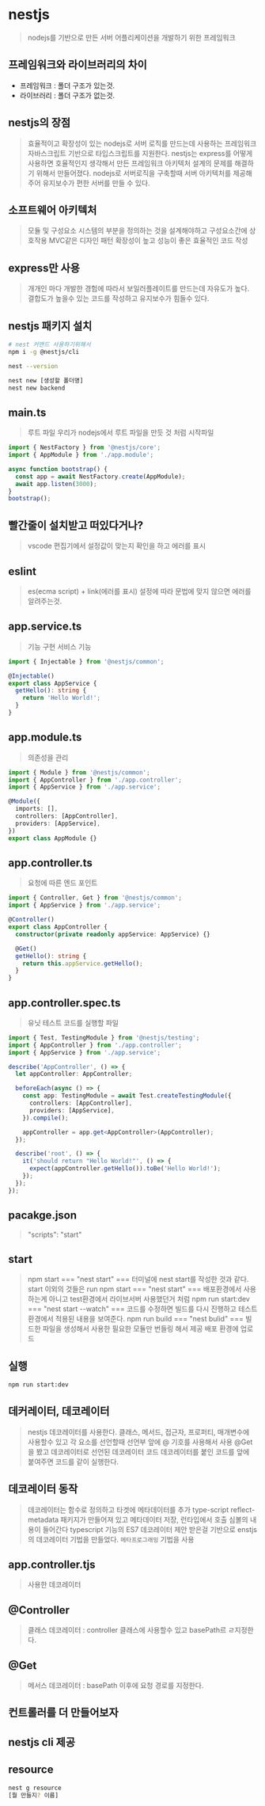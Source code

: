 # nestjs
> nodejs를 기반으로 만든 서버 어플리케이션을 개발하기 위한 프레임워크

## 프레임워크와 라이브러리의 차이
- 프레임워크 : 폴더 구조가 있는것.
- 라이브러리 : 폴더 구조가 없는것.

## nestjs의 장점
> 효율적이고 확장성이 있는 nodejs로 서버 로직를 만드는데 사용하는 프레임워크
> 자바스크립트 기반으로 타입스크립트를 지원한다.
> nestjs는 express를 어떻게 사용하면 호율적인지 생각해서 만든 프레임워크
> 아키텍처 설계의 문제를 해결하기 위해서 만들어졌다.
> nodejs로 서버로직을 구축할때 서버 아키텍처를 제공해주어 유지보수가 편한 서버를 만들 수 있다.

## 소프트웨어 아키텍처
> 모듈 및 구성요소 시스템의 부분을 정의하는 것을 설계해야하고
> 구성요소간에 상호작용
> MVC같은 디자인 패턴 확장성이 높고 성능이 좋은 효율적인 코드 작성

## express만 사용
> 개개인 마다 개발한 경험에 따라서 보일러플레이트를 만드는데 자유도가 높다.
> 결합도가 높을수 있는 코드를 작성하고 유지보수가 힘들수 있다.

## nestjs 패키지 설치
```sh
# nest 커맨드 사용하기위해서
npm i -g @nestjs/cli

nest --version

nest new [생성할 폴더명]
nest new backend
```

## main.ts
> 루트 파일 우리가 nodejs에서 루트 파일을 만듯 것 처럼 시작파일 
```ts
import { NestFactory } from '@nestjs/core';
import { AppModule } from './app.module';

async function bootstrap() {
  const app = await NestFactory.create(AppModule);
  await app.listen(3000);
}
bootstrap();
```

## 빨간줄이 설치받고 떠있다거나?
> vscode 편집기에서 설정값이 맞는지 확인을 하고 에러를 표시

## eslint
> es(ecma script) + link(에러를 표시)
> 설정에 따라 문법에 맞지 않으면 에러를 알려주는것.

## app.service.ts
> 기능 구현 서비스 기능
```ts
import { Injectable } from '@nestjs/common';

@Injectable()
export class AppService {
  getHello(): string {
    return 'Hello World!';
  }
}
```

## app.module.ts
> 의존성을 관리
```ts
import { Module } from '@nestjs/common';
import { AppController } from './app.controller';
import { AppService } from './app.service';

@Module({
  imports: [],
  controllers: [AppController],
  providers: [AppService],
})
export class AppModule {}
```

## app.controller.ts
> 요청에 따른 엔드 포인트
```ts
import { Controller, Get } from '@nestjs/common';
import { AppService } from './app.service';

@Controller()
export class AppController {
  constructor(private readonly appService: AppService) {}

  @Get()
  getHello(): string {
    return this.appService.getHello();
  }
}
```

## app.controller.spec.ts
> 유닛 테스트 코드를 실행할 파일
```ts
import { Test, TestingModule } from '@nestjs/testing';
import { AppController } from './app.controller';
import { AppService } from './app.service';

describe('AppController', () => {
  let appController: AppController;

  beforeEach(async () => {
    const app: TestingModule = await Test.createTestingModule({
      controllers: [AppController],
      providers: [AppService],
    }).compile();

    appController = app.get<AppController>(AppController);
  });

  describe('root', () => {
    it('should return "Hello World!"', () => {
      expect(appController.getHello()).toBe('Hello World!');
    });
  });
});
```

## pacakge.json
> "scripts": "start"
## start
> npm start === "nest start" === 터미널에 nest start를 작성한 것과 같다.
> start 이외의 것들은 run
> npm start === "nest start" === 배포환경에서 사용하는게 아니고 test환경에서 라이브서버 사용했던거 처럼 
> npm run start:dev === "nest start --watch" === 코드를 수정하면 빌드를 다시 진행하고 테스트환경에서 적용된 내용을 보여준다.
> npm run build === "nest bulid" === 빌드한 파일을 생성해서 사용한 필요한 모듈만 번들링 해서 제공 배포 환경에 업로드

## 실행
```sh
npm run start:dev
```

## 데커레이터, 데코레이터
> nestjs 데코레이터를 사용한다.
> 클래스, 메서드, 접근자, 프로퍼티, 매개변수에 사용할수 있고
> 각 요소를 선언할때 선언부 앞에 @ 기호를 사용해서 사용
> @Get을 봤고
> 데코레이터로 선언된 데코레이터 코드
> 데코레이터를 붙인 코드를 앞에 붙여주면 코드를 같이 실행한다.

## 데코레이터 동작
> 데코레이터는 함수로 정의하고 타겟에 메타데이터를 추가 type-script
> reflect-metadata 패키지가 만들어져 있고
> 메타데이터 저장, 런타입에서 호출
> 심볼의 내용이 들어간다
> typescript 기능의 ES7 데코레이터 제안 받은걸 기반으로 enstjs의 데코레이터 기법을 만들었다.
> `메타프로그래밍` 기법을 사용

## app.controller.tjs
> 사용한 데코레이터

## @Controller
> 클래스 데코레이터 : controller 클래스에 사용할수 있고 basePath르 ㄹ지정한다.
## @Get
> 메서스 데코레이터 : basePath 이후에 요청 경로를 지정한다.

## 컨트롤러를 더 만들어보자
## nestjs cli 제공
## resource

```sh
nest g resource
[뭘 만들지? 이름]
```